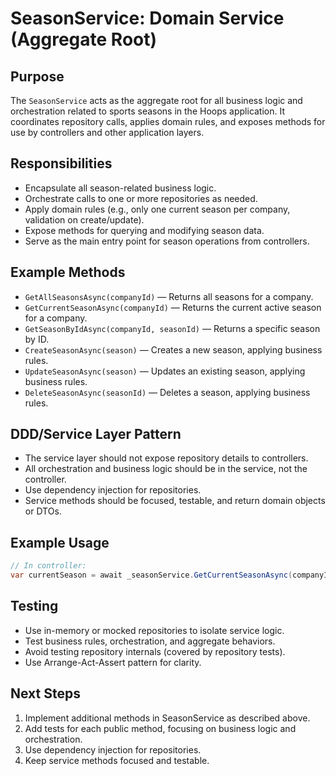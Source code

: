 # SeasonService: Domain Service (Aggregate Root)

## Purpose
The `SeasonService` acts as the aggregate root for all business logic and orchestration related to sports seasons in the Hoops application. It coordinates repository calls, applies domain rules, and exposes methods for use by controllers and other application layers.

## Responsibilities
- Encapsulate all season-related business logic.
- Orchestrate calls to one or more repositories as needed.
- Apply domain rules (e.g., only one current season per company, validation on create/update).
- Expose methods for querying and modifying season data.
- Serve as the main entry point for season operations from controllers.

## Example Methods
- `GetAllSeasonsAsync(companyId)` — Returns all seasons for a company.
- `GetCurrentSeasonAsync(companyId)` — Returns the current active season for a company.
- `GetSeasonByIdAsync(companyId, seasonId)` — Returns a specific season by ID.
- `CreateSeasonAsync(season)` — Creates a new season, applying business rules.
- `UpdateSeasonAsync(season)` — Updates an existing season, applying business rules.
- `DeleteSeasonAsync(seasonId)` — Deletes a season, applying business rules.

## DDD/Service Layer Pattern
- The service layer should not expose repository details to controllers.
- All orchestration and business logic should be in the service, not the controller.
- Use dependency injection for repositories.
- Service methods should be focused, testable, and return domain objects or DTOs.

## Example Usage
```csharp
// In controller:
var currentSeason = await _seasonService.GetCurrentSeasonAsync(companyId);
```

## Testing
- Use in-memory or mocked repositories to isolate service logic.
- Test business rules, orchestration, and aggregate behaviors.
- Avoid testing repository internals (covered by repository tests).
- Use Arrange-Act-Assert pattern for clarity.

## Next Steps
1. Implement additional methods in SeasonService as described above.
2. Add tests for each public method, focusing on business logic and orchestration.
3. Use dependency injection for repositories.
4. Keep service methods focused and testable.
